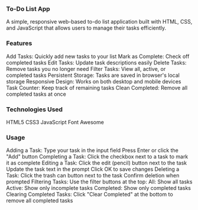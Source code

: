 ### To-Do List App ###

A simple, responsive web-based to-do list application built with HTML, CSS, and JavaScript that allows users to manage their tasks efficiently.

### Features
Add Tasks: Quickly add new tasks to your list
Mark as Complete: Check off completed tasks
Edit Tasks: Update task descriptions easily
Delete Tasks: Remove tasks you no longer need
Filter Tasks: View all, active, or completed tasks
Persistent Storage: Tasks are saved in browser's local storage
Responsive Design: Works on both desktop and mobile devices
Task Counter: Keep track of remaining tasks
Clean Completed: Remove all completed tasks at once

### Technologies Used

HTML5
CSS3
JavaScript 
Font Awesome 


### Usage
Adding a Task:
Type your task in the input field
Press Enter or click the "Add" button
Completing a Task:
Click the checkbox next to a task to mark it as complete
Editing a Task:
Click the edit (pencil) button next to the task
Update the task text in the prompt
Click OK to save changes
Deleting a Task:
Click the trash can button next to the task
Confirm deletion when prompted
Filtering Tasks:
Use the filter buttons at the top:
All: Show all tasks
Active: Show only incomplete tasks
Completed: Show only completed tasks
Clearing Completed Tasks:
Click "Clear Completed" at the bottom to remove all completed tasks
